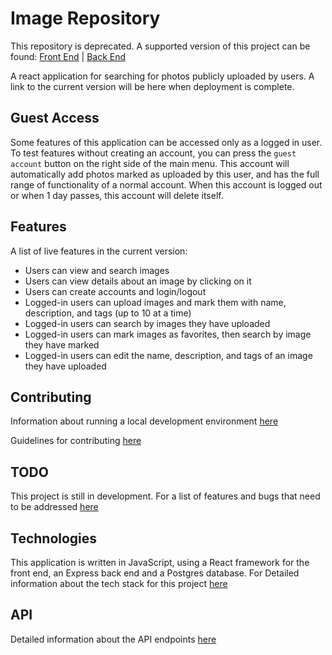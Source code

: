 # Image Repository

This repository is deprecated. A supported version of this project can be found: 
[Front End](https://github.com/danielprue/image-repository-fe) | [Back End](https://github.com/danielprue/image-repository-be)

A react application for searching for photos publicly uploaded by users. A link to the current version will be here when deployment is complete.

## Guest Access

Some features of this application can be accessed only as a logged in user.
To test features without creating an account, you can press the `guest account` button on the right side of the main menu.
This account will automatically add photos marked as uploaded by this user, and has the full range of functionality of a normal account.
When this account is logged out or when 1 day passes, this account will delete itself.

## Features

A list of live features in the current version:

* Users can view and search images
* Users can view details about an image by clicking on it
* Users can create accounts and login/logout
* Logged-in users can upload images and mark them with name, description, and tags (up to 10 at a time)
* Logged-in users can search by images they have uploaded
* Logged-in users can mark images as favorites, then search by image they have marked
* Logged-in users can edit the name, description, and tags of an image they have uploaded

## Contributing

Information about running a local development environment [here](./docs/local_env_instructions.md)

Guidelines for contributing [here](./docs/contributing.md)

## TODO

This project is still in development. For a list of features and bugs that need to be addressed [here](./docs/todo.md)

## Technologies

This application is written in JavaScript, using a React framework for the front end, an Express back end and a Postgres database.
For Detailed information about the tech stack for this project [here](./docs/technologies.md)

## API

Detailed information about the API endpoints [here](./docs/api.md)
